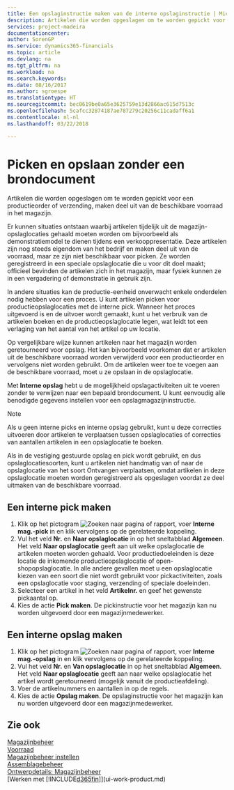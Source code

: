 ```yaml
---
title: Een opslaginstructie maken van de interne opslaginstructie | Microsoft Docs
description: Artikelen die worden opgeslagen om te worden gepickt voor een productieorder of verzending, maken deel uit van de beschikbare voorraad in het magazijn.
services: project-madeira
documentationcenter: 
author: SorenGP
ms.service: dynamics365-financials
ms.topic: article
ms.devlang: na
ms.tgt_pltfrm: na
ms.workload: na
ms.search.keywords: 
ms.date: 08/16/2017
ms.author: sgroespe
ms.translationtype: HT
ms.sourcegitcommit: bec0619be0a65e3625759e13d2866ac615d7513c
ms.openlocfilehash: 5cafcc32874187ae787279c20256c11cadaff6a1
ms.contentlocale: nl-nl
ms.lasthandoff: 03/22/2018

---
```

# <a name="pick-and-put-away-without-a-source-document"></a>Picken en opslaan zonder een brondocument
Artikelen die worden opgeslagen om te worden gepickt voor een productieorder of verzending, maken deel uit van de beschikbare voorraad in het magazijn.  

Er kunnen situaties ontstaan waarbij artikelen tijdelijk uit de magazijn-opslaglocaties gehaald moeten worden om bijvoorbeeld als demonstratiemodel te dienen tijdens een verkooppresentatie. Deze artikelen zijn nog steeds eigendom van het bedrijf en maken deel uit van de voorraad, maar ze zijn niet beschikbaar voor picken. Ze worden geregistreerd in een speciale opslaglocatie die u voor dit doel maakt; officieel bevinden de artikelen zich in het magazijn, maar fysiek kunnen ze in een vergadering of demonstratie in gebruik zijn.  

In andere situaties kan de productie-eenheid onverwacht enkele onderdelen nodig hebben voor een proces. U kunt artikelen picken voor productieopslaglocaties met de interne pick. Wanneer het proces uitgevoerd is en de uitvoer wordt gemaakt, kunt u het verbruik van de artikelen boeken en de productieopslaglocatie legen, wat leidt tot een verlaging van het aantal van het artikel op uw locatie.  

Op vergelijkbare wijze kunnen artikelen naar het magazijn worden geretourneerd voor opslag. Het kan bijvoorbeeld voorkomen dat er artikelen uit de beschikbare voorraad worden verwijderd voor een productieorder en vervolgens niet worden gebruikt. Om de artikelen weer toe te voegen aan de beschikbare voorraad, moet u ze opslaan in de opslaglocatie.  

Met **Interne opslag** hebt u de mogelijkheid opslagactiviteiten uit te voeren zonder te verwijzen naar een bepaald brondocument. U kunt eenvoudig alle benodigde gegevens instellen voor een opslagmagazijninstructie.  

> [!NOTE]  
>  Als u geen interne picks en interne opslag gebruikt, kunt u deze correcties uitvoeren door artikelen te verplaatsen tussen opslaglocaties of correcties van aantallen artikelen in een opslaglocatie te boeken.  
>   
>  Als in de vestiging gestuurde opslag en pick wordt gebruikt, en dus opslaglocatiesoorten, kunt u artikelen niet handmatig van of naar de opslaglocatie van het soort Ontvangen verplaatsen, omdat artikelen in deze opslaglocatie moeten worden geregistreerd als opgeslagen voordat ze deel uitmaken van de beschikbare voorraad.  

## <a name="to-create-an-internal-pick"></a>Een interne pick maken  
1.  Klik op het pictogram ![Zoeken naar pagina of rapport](media/ui-search/search_small.png "pictogram Zoeken naar pagina of rapport"), voer **Interne mag.-pick** in en klik vervolgens op de gerelateerde koppeling.  
2.  Vul het veld **Nr.** en **Naar opslaglocatie** in op het sneltabblad **Algemeen**. Het veld **Naar opslaglocatie** geeft aan uit welke opslaglocatie de artikelen moeten worden gehaald. Voor productiedoeleinden is deze locatie de inkomende productieopslaglocatie of open-shopopslaglocatie. In alle andere gevallen moet u een opslaglocatie kiezen van een soort die niet wordt gebruikt voor pickactiviteiten, zoals een opslaglocatie voor staging, verzending of speciale doeleinden.  
3.  Selecteer een artikel in het veld **Artikelnr.** en geef het gewenste pickaantal op.  
4. Kies de actie **Pick maken**. De pickinstructie voor het magazijn kan nu worden uitgevoerd door een magazijnmedewerker.  

## <a name="to-create-an-internal-put-away"></a>Een interne opslag maken  
1.  Klik op het pictogram ![Zoeken naar pagina of rapport](media/ui-search/search_small.png "pictogram Zoeken naar pagina of rapport"), voer **Interne mag.-opslag** in en klik vervolgens op de gerelateerde koppeling.  
2.  Vul het veld **Nr.** en **Van opslaglocatie** in op het sneltabblad **Algemeen**. Het veld **Naar opslaglocatie** geeft aan naar welke opslaglocatie het artikel wordt geretourneerd (mogelijk vanuit de productieafdeling).  
3.  Voer de artikelnummers en aantallen in op de regels.  
4.  Kies de actie **Opslag maken**. De opslaginstructie voor het magazijn kan nu worden uitgevoerd door een magazijnmedewerker.  

## <a name="see-also"></a>Zie ook  
[Magazijnbeheer](warehouse-manage-warehouse.md)  
[Voorraad](inventory-manage-inventory.md)  
[Magazijnbeheer instellen](warehouse-setup-warehouse.md)     
[Assemblagebeheer](assembly-assemble-items.md)    
[Ontwerpdetails: Magazijnbeheer](design-details-warehouse-management.md)  
[Werken met [!INCLUDE[d365fin](includes/d365fin_md.md)]](ui-work-product.md)

